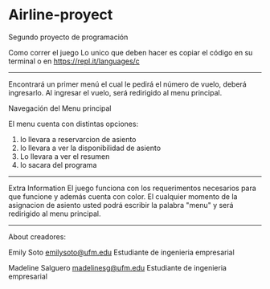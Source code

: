 # Airline-proyect
Segundo proyecto de programación

Como correr el juego
Lo unico que deben hacer es copiar el código en su terminal o en https://repl.it/languages/c 
_________________________________________________________

Encontrará un primer menú el cual le pedirá el número de vuelo, deberá ingresarlo.
Al ingresar el vuelo, será redirigido al menu principal.

Navegación del Menu principal

  El menu cuenta con distintas opciones:
  1. lo llevara a reservarcion de asiento
  2. lo llevara a ver la disponibilidad de asiento
  3. Lo llevara a ver el resumen
  4. lo sacara del programa
  _____________________________________________________
Extra Information
El juego funciona con los requerimentos necesarios para que funcione y además cuenta con color.
El cualquier momento de la asignacion de asiento usted podrá escribir la palabra "menu" y será redirigido al menu principal.
____________________________________________________________
About
creadores:

Emily Soto  emilysoto@ufm.edu Estudiante de ingenieria empresarial

Madeline Salguero madelinesg@ufm.edu  Estudiante de ingenieria empresarial
